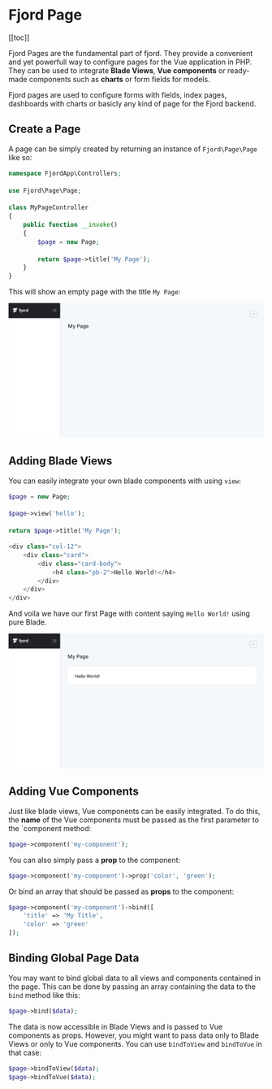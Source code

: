 # Fjord Page

[[toc]]

Fjord Pages are the fundamental part of fjord. They provide a convenient and yet powerfull way to configure pages for the Vue application in PHP. They can be used to integrate **Blade Views**, **Vue components** or ready-made components such as **charts** or form fields for models.

Fjord pages are used to configure forms with fields, index pages, dashboards with charts or basicly any kind of page for the Fjord backend.

## Create a Page

A page can be simply created by returning an instance of `Fjord\Page\Page` like so:

```php
namespace FjordApp\Controllers;

use Fjord\Page\Page;

class MyPageController
{
    public function __invoke()
    {
        $page = new Page;

        return $page->title('My Page');
    }
}
```

This will show an empty page with the title `My Page`:

![Page with Title](./screens/page_title.png 'Page with Title')

## Adding Blade Views

You can easily integrate your own blade components with using `view`:

```php
$page = new Page;

$page->view('hello');

return $page->title('My Page');
```

```php
<div class="col-12">
    <div class="card">
        <div class="card-body">
            <h4 class="pb-2">Hello World!</h4>
        </div>
    </div>
</div>
```

And voila we have our first Page with content saying `Hello World!` using pure Blade.

![Page with View](./screens/page_view.png 'Page with View')

## Adding Vue Components

Just like blade views, Vue components can be easily integrated. To do this, the **name** of the Vue components must be passed as the first parameter to the `component method:

```php
$page->component('my-component');
```

You can also simply pass a **prop** to the component:

```php
$page->component('my-component')->prop('color', 'green');
```

Or bind an array that should be passed as **props** to the component:

```php
$page->component('my-component')->bind([
    'title' => 'My Title',
    'color' => 'green'
]);
```

## Binding Global Page Data

You may want to bind global data to all views and components contained in the page. This can be done by passing an array containing the data to the `bind` method like this:

```php
$page->bind($data);
```

The data is now accessible in Blade Views and is passed to Vue components as props. However, you might want to pass data only to Blade Views or only to Vue components. You can use `bindToView` and `bindToVue` in that case:

```php
$page->bindToView($data);
$page->bindToVue($data);
```
